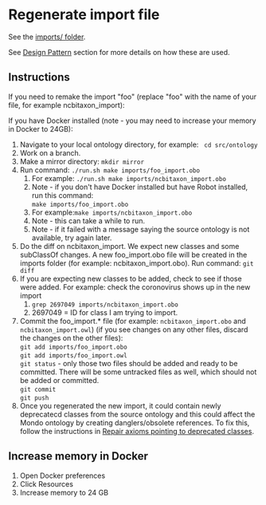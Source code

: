 # Regenerate import file

See the [imports/ folder](https://github.com/monarch-initiative/mondo/tree/master/imports).

See [Design Pattern](https://mondo.readthedocs.io/en/latest/editors-guide/e-design-patterns/) section for more details on how these are used.

## Instructions

If you need to remake the import "foo" (replace "foo" with the name of your file, for example ncbitaxon_import):

If you have Docker installed (note - you may need to increase your memory in Docker to 24GB): 

1. Navigate to your local ontology directory, for example:
` cd src/ontology`
2. Work on a branch.
3. Make a mirror directory: `mkdir mirror`
4. Run command: `./run.sh make imports/foo_import.obo` 
    1. For example: `./run.sh make imports/ncbitaxon_import.obo`  
    1. Note - if you don't have Docker installed but have Robot installed, run this command:  
  `make imports/foo_import.obo` 
    1. For example:`make imports/ncbitaxon_import.obo`  
    1. Note - this can take a while to run.  
    1. Note - if it failed with a message saying the source ontology is not available, try again later.  
5. Do the diff on ncbitaxon_import. We expect new classes and some subClassOf changes. A new foo_import.obo file will be created in the imports folder (for example: ncbitaxon_import.obo). Run command: `git diff`  
6. If you are expecting new classes to be added, check to see if those were added. For example: check the coronovirus shows up in the new import
    1. `grep 2697049 imports/ncbitaxon_import.obo`
    2. 2697049 = ID for class I am trying to import.  
7. Commit the foo_import.* file (for example: `ncbitaxon_import.obo` and `ncbitaxon_import.owl`) (if you see changes on any other files, discard the changes on the other files):  
     `git add imports/foo_import.obo`  
     `git add imports/foo_import.owl`  
     `git status` - only those two files should be added and ready to be committed. There will be some untracked files as well, which should not be added or committed.  
     `git commit`  
     `git push`  
8. Once you regenerated the new import, it could contain newly deprecatecd classes from the source ontology and this could affect the Mondo ontology by creating danglers/obsolete references. To fix this, follow the instructions in [Repair axioms pointing to deprecated classes](https://mondo.readthedocs.io/en/latest/developer-guide/repair-obsoleted-classes/).

## Increase memory in Docker

1. Open Docker preferences
2. Click Resources
3. Increase memory to 24 GB
